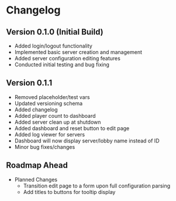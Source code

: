 # Changelog

## Version 0.1.0 (Initial Build)
- Added login/logout functionality
- Implemented basic server creation and management
- Added server configuration editing features
- Conducted initial testing and bug fixing

## Version 0.1.1
- Removed placeholder/test vars
- Updated versioning schema
- Added changelog
- Added player count to dashboard
- Added server clean up at shutdown
- Added dashboard and reset button to edit page
- Added log viewer for servers
- Dashboard will now display server/lobby name instead of ID
- Minor bug fixes/changes

## Roadmap Ahead
- Planned Changes
    - Transition edit page to a form upon full configuration parsing
    - Add titles to buttons for tooltip display
